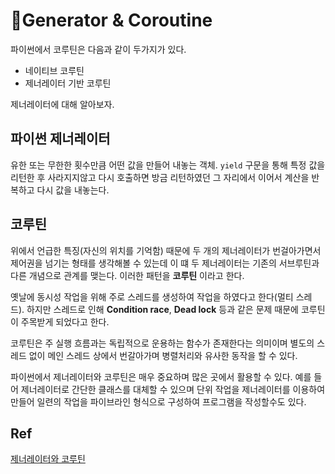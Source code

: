 # Generator & Coroutine
파이썬에서 코루틴은 다음과 같이 두가지가 있다.

- 네이티브 코루틴
- 제너레이터 기반 코루틴

제너레이터에 대해 알아보자.

## 파이썬 제너레이터
유한 또는 무한한 횟수만큼 어떤 값을 만들어 내놓는 객체. `yield`  구문을 통해 특정 값을 리턴한 후 사라지지않고 다시 호출하면 방금 리턴하였던 그 자리에서 이어서 계산을 반복하고 다시 값을 내놓는다. 


## 코루틴
위에서 언급한 특징(자신의 위치를 기억함) 때문에 두 개의 제너레이터가 번걸아가면서 제어권을 넘기는 형태를 생각해볼 수 있는데 이 떄 두 제너레이터는 기존의 서브루틴과 다른 개념으로 관계를 맺는다. 이러한 패턴을 **코루틴** 이라고 한다. 

옛날에 동시성 작업을 위해 주로 스레드를 생성하여 작업을 하였다고 한다(멀티 스레드). 하지만 스레드로 인해 **Condition race**, **Dead lock** 등과 같은 문제 때문에 코루틴이 주목받게 되었다고 한다.

코루틴은 주 실행 흐름과는 독립적으로 운용하는 함수가 존재한다는 의미이며 별도의 스레드 없이 메인 스레드 상에서 번갈아가며 병렬처리와 유사한 동작을 할 수 있다.

파이썬에서 제너레이터와 코루틴은 매우 중요하며 많은 곳에서 활용할 수 있다. 예를 들어 제너레이터로 간단한 클래스를 대체할 수 있으며 단위 작업을 제너레이터를 이용하여 만들어 일련의 작업을 파이브라인 형식으로 구성하여 프로그램을 작성할수도 있다.

## Ref
[제너레이터와 코루틴](https://soooprmx.com/archives/5622)
